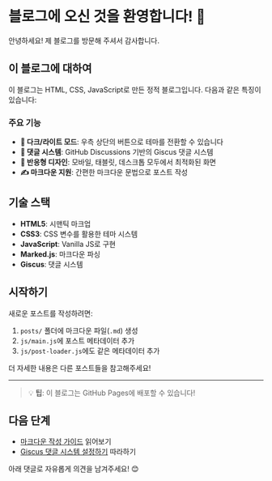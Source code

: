 # 블로그에 오신 것을 환영합니다! 🎉

안녕하세요! 제 블로그를 방문해 주셔서 감사합니다.

## 이 블로그에 대하여

이 블로그는 HTML, CSS, JavaScript로 만든 정적 블로그입니다. 다음과 같은 특징이 있습니다:

### 주요 기능

- **🎨 다크/라이트 모드**: 우측 상단의 버튼으로 테마를 전환할 수 있습니다
- **💬 댓글 시스템**: GitHub Discussions 기반의 Giscus 댓글 시스템
- **📱 반응형 디자인**: 모바일, 태블릿, 데스크톱 모두에서 최적화된 화면
- **✍️ 마크다운 지원**: 간편한 마크다운 문법으로 포스트 작성

## 기술 스택

- **HTML5**: 시맨틱 마크업
- **CSS3**: CSS 변수를 활용한 테마 시스템
- **JavaScript**: Vanilla JS로 구현
- **Marked.js**: 마크다운 파싱
- **Giscus**: 댓글 시스템

## 시작하기

새로운 포스트를 작성하려면:

1. `posts/` 폴더에 마크다운 파일(`.md`) 생성
2. `js/main.js`에 포스트 메타데이터 추가
3. `js/post-loader.js`에도 같은 메타데이터 추가

더 자세한 내용은 다른 포스트들을 참고해주세요!

---

> 💡 **팁**: 이 블로그는 GitHub Pages에 배포할 수 있습니다!

## 다음 단계

- [마크다운 작성 가이드](post.html?id=markdown-guide) 읽어보기
- [Giscus 댓글 시스템 설정하기](post.html?id=giscus-setup) 따라하기

아래 댓글로 자유롭게 의견을 남겨주세요! 😊

